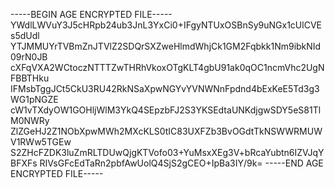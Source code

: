 -----BEGIN AGE ENCRYPTED FILE-----
YWdlLWVuY3J5cHRpb24ub3JnL3YxCi0+IFgyNTUxOSBnSy9uNGx1cUlCVEs5dUdl
YTJMMUYrTVBmZnJTVlZ2SDQrSXZweHlmdWhjCk1GM2Fqbkk1Nm9ibkNId09rN0JB
cXFqVXA2WCtoczNTTTZwTHRhVkoxOTgKLT4gbU91ak0qOC1ncmVhc2UgNFBBTHku
IFMsbTggJCt5CkU3RU42RkNSaXpwNGYvYVNWNnFpdnd4bExKeE5Td3g3WG1pNGZE
cW1vTXdyOW1GOHljWlM3YkQ4SEpzbFJ2S3YKSEdtaUNKdjgwSDY5eS81TlM0NWRy
ZlZGeHJ2Z1NObXpwMWh2MXcKLS0tIC83UXFZb3BvOGdtTkNSWWRMUWV1RWw5TGEw
S2ZHcFZDK3luZmRLTDUwQjgKTVofo03+YuMsxXEg3V+bRcaYubtn6IZVJqYBFXFs
RIVsGFcEdTaRn2pbfAwUolQ4SjS2gCEO+IpBa3IY/9k=
-----END AGE ENCRYPTED FILE-----
